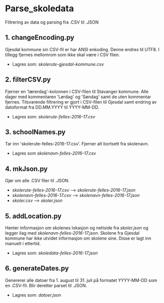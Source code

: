 # Parse_skoledata
Filtrering av data og parsing fra .CSV til .JSON

## 1. changeEncoding.py
Gjesdal kommune sin CSV-fil er har ANSI enkoding. Denne endres til UTF8. I tillegg fjernes mellomrom som ikke skal være i CSV filen.  
  * Lagres som: _skolerute-gjesdal-kommune.csv_

## 2. filterCSV.py  
Fjerner en 'lærerdag'-kolonnen i CSV-filen til Stavanger kommune. Alle dager med kommentaren 'Lørdag' og 'Søndag' samt de uten kommentar fjernes. Tilsvarende filtrering er gjort i CSV-filen til Gjesdal samt endring av datoformat fra DD.MM.YYYY til YYYY-MM-DD.  
  * Lagres som: _skolerute-felles-2016-17.csv_

## 3. schoolNames.py
Tar inn 'skolerute-felles-2016-17.csv'. Fjerner alt bortsett fra skolenavn.  
  * Lagres som _skolenavn-felles-2016-17.csv_

## 4. mkJson.py
Gjør om alle .CSV filer til .JSON.  
  * _skolerute-felles-2016-17.csv_ --> _skolerute-felles-2016-17.json_
  * _skolenavn-felles-2016-17.csv_ --> _skolenavn-felles-2016-17.json_
  * _skoler.csv_ --> _skoler.json_

## 5. addLocation.py  
Henter informasjon om skolenes lokasjon og nettside fra _skoler.json_ og legger ilag med _skolenavn-felles-2016-17.json_. Skolene fra Gjesdal kommune har ikke utvidet informasjon om skolene sine. Disse er lagt inn manuelt i ettertid.
  * Lagres som: _skoledata-felles-2016-17.json_

## 6. generateDates.py
Genererer alle datoer fra 1. august til 31. juli på formatet YYYY-MM-DD som en .CSV-fil. Blir deretter parset til .JSON.
  * Lagres som: _datoer.json_

